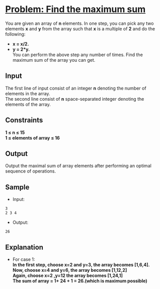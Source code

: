 # [Problem: Find the maximum sum](https://my.newtonschool.co/playground/code/avk78awjg699)

You are given an array of **n** elements. In one step, you can pick any two elements **x** and **y** from the array such that **x** is a multiple of **2** and do the following:
- **x = x/2.**
- **y = 2*y.** <br>
You can perform the above step any number of times. Find the maximum sum of the array you can get.

## Input

The first line of input consist of an integer **n** denoting the number of elements in the array. <br>
The second line consist of **n** space-separated integer denoting the elements of the array.

## Constraints

**1 ≤ n ≤ 15 <br>
1 ≤ elements of array ≤ 16**

## Output

Output the maximal sum of array elements after performing an optimal sequence of operations.

## Sample

- Input:
```
3
2 3 4
```

- Output:
```
26
```

## Explanation
 
- For case 1: <br> **In the first step, choose x=2 and y=3, the array becomes [1,6,4]. <br>
Now, choose x=4 and y=6, the array becomes [1,12,2] <br>
Again, choose x=2 ,y=12 the array becomes [1,24,1] <br>
The sum of array = 1+ 24 + 1 = 26.(which is maximum possible)**
